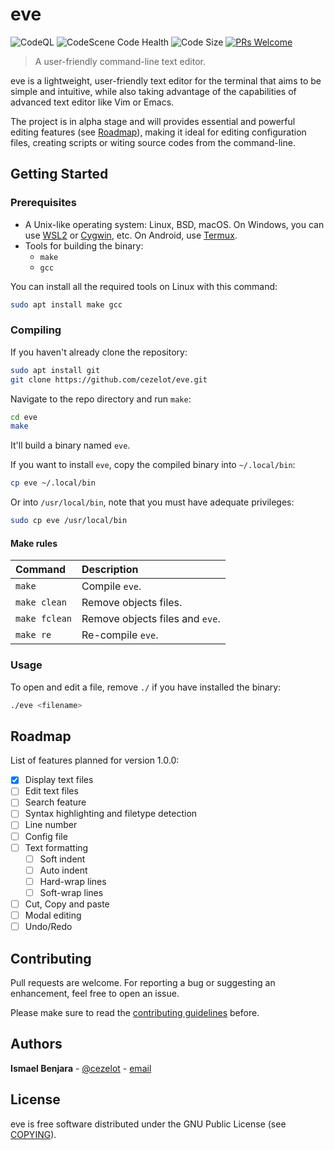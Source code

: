 eve
===

![CodeQL](https://github.com/cezelot/eve/actions/workflows/github-code-scanning/codeql/badge.svg?event=push)
![CodeScene Code Health](https://codescene.io/projects/51883/status-badges/code-health)
![Code Size](https://img.shields.io/github/languages/code-size/cezelot/eve)
[![PRs Welcome](https://img.shields.io/badge/PRs-welcome-green.svg?style=flat-square)](https://makeapullrequest.com)

> A user-friendly command-line text editor.

eve is a lightweight, user-friendly text editor for the terminal that aims to be simple and intuitive,
while also taking advantage of the capabilities of advanced text editor like Vim or Emacs.

The project is in alpha stage and will provides essential and powerful editing features (see [Roadmap](#roadmap)),
making it ideal for editing configuration files, creating scripts or witing source codes
from the command-line.

## Getting Started

### Prerequisites

- A Unix-like operating system: Linux, BSD, macOS.
  On Windows, you can use [WSL2](https://learn.microsoft.com/windows/wsl/install) or [Cygwin](https://cygwin.com), etc.
  On Android, use [Termux](https://termux.dev).
- Tools for building the binary:
  - `make`
  - `gcc`

You can install all the required tools on Linux with this command:

```bash
sudo apt install make gcc
```

### Compiling

If you haven't already clone the repository:

```bash
sudo apt install git
git clone https://github.com/cezelot/eve.git
```

Navigate to the repo directory and run `make`:

```bash
cd eve
make
```

It'll build a binary named `eve`.

If you want to install `eve`, copy the compiled binary into `~/.local/bin`:

```bash
cp eve ~/.local/bin
```

Or into `/usr/local/bin`, note that you must have adequate privileges:

```bash
sudo cp eve /usr/local/bin
```

#### Make rules

Command       |  Description
:-------------|:-------------
`make`        | Compile `eve`.
`make clean`  | Remove objects files.
`make fclean` | Remove objects files and `eve`.
`make re`     | Re-compile `eve`.

### Usage

To open and edit a file, remove `./` if you have installed the binary:

```bash
./eve <filename>
```

## Roadmap

List of features planned for version 1.0.0:

 - [x] Display text files
 - [ ] Edit text files
 - [ ] Search feature
 - [ ] Syntax highlighting and filetype detection
 - [ ] Line number
 - [ ] Config file
 - [ ] Text formatting
   - [ ] Soft indent
   - [ ] Auto indent
   - [ ] Hard-wrap lines
   - [ ] Soft-wrap lines
 - [ ] Cut, Copy and paste
 - [ ] Modal editing
 - [ ] Undo/Redo

## Contributing

Pull requests are welcome. For reporting a bug or suggesting an enhancement,
feel free to open an issue.

Please make sure to read the [contributing guidelines](docs/CONTRIBUTING.md) before.

## Authors

**Ismael Benjara** - [@cezelot](https://x.com/count_ezelot) - [email](mailto:cezelot@proton.me)

## License

eve is free software distributed under the GNU Public License (see [COPYING](docs/COPYING)).
